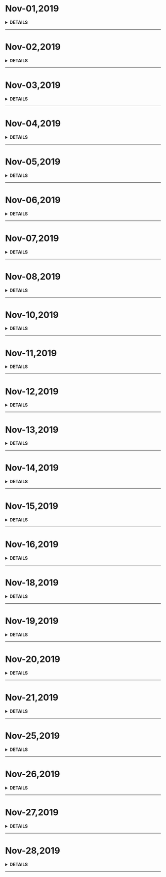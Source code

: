 # Nov-01,2019

<details><summary><b>DETAILS</b></summary>
<p>

## **Daily Sentence**
#### <u>*I like the dreams of the future better than the history of the past. ---Nov 1,2019*</u>

## **Plan**
> 这里记录我的一天，需要去留意的事。
> 今日是这个11月的第一天，我懵懵懂懂的将微信支付做了个整体，优化整合着代码。不知不觉的就这样过去了一个天。
## **Summary**
> 韩宇同学今天是在爱佑的最后一天，这个小伙子就这样在骂骂咧咧之中离开了这块令他伤心的地方，就这样。  
> 其实呢，无论在哪个地方工作，除了机遇幸运之外，自身的软实力是最重要的。

</p>
</details>

---

# Nov-02,2019

<details><summary><b>DETAILS</b></summary>
<p>

## **Daily Sentence**
#### <u>*Is life always this hard,or it just when you're a kid? *</u>
#### <u>*Always like this. *</u>
 

## **Plan**
> Here is record of what I need to pay attendtion to today.

> Today is Saturday, I stayed at home the whole day.   
> Didn't do anything meaningful.

> Hot pot for dinner.   

> I always want to so something,but I didn't kow how to start.  
>
> I should have to insisted on one thing.   
>
> Benefits are slowly highlighted in the passage of time.


## **Summary**
|                     标签                      |       记录       | 评价 |
|:---------------------------------------------:|:----------------:|:----:|
| I insist on writing English diaries every day | The first of day | ⭐⭐⭐  |
|             jianshu、juejin、mook             |   Keep Writing   |  ⭐   |

</p>
</details>

---

# Nov-03,2019

<details><summary><b>DETAILS</b></summary>
<p>

## **Daily Sentence**
#### <u>*Victory wonn't come to me unless I go to it.*</u>

## **Plan**
> Today is a very good day. 
> I ate Chinese specail noodles at noon.    
> I went to the Bird's Nest、Ice Cube in the afternoon.
> and I ate a lot of food in the Nanlou Ancent Lane in the eveing.

## **Summary**
|                     标签                      |       记录       | 评价 |
|:---------------------------------------------:|:----------------:|:----:|
| I insist on writing English diaries every day | The second of day | ⭐⭐⭐  |
|             jianshu、juejin、mook             |   Keep Writing   |  ⭐   |
|             Weekly Sumary            |   Keep Writing   |  ⭐   |


</p>
</details>

---

# Nov-04,2019

<details><summary><b>DETAILS</b></summary>
<p>

## **Daily Sentence**
#### <u>*A man can fail many times,but he isn't a failure until he begins to blame somebody else*</u>
 

## **Plan**
> Today is the first day of a new week.   

> My main job today is to rebuild the Wechat-related login interface. And I feel pretty good.   

> Our company left me alone to work here,so I am particularly insecure. 

> I relized that I have to double my efforts.

> Life is so cruel. If you don't work hard,you have to be eliminated.

> so, Good Good Study, Day Day Up!

## **Summary**
|                     标签                      |       记录       | 评价 |
|:---------------------------------------------:|:----------------:|:----:|
| I insist on writing English diaries every day | The third of day | ⭐⭐⭐  |
|           浏览器渲染第一章第一节            |   Keep Writing   |  ⭐⭐⭐  |

</p>
</details>

---

# Nov-05,2019

<details><summary><b>DETAILS</b></summary>
<p>

## **Daily Sentence**
#### <u>*The only sendible way to live in the world is without rules.Tonight ,you'ganna break your one rule*</u>
 

## **Summary**
> I'm not excited Today,I'm unhappy.

> As a front-developer,I'm coding but End-code these days, You can imagine how bad I feel.

> I hate these feeling, and what can I do for myself?

> Learning can only be conscientions and steadfast.

## **Graph**
|                     标签                      |       记录       | 评价 |
|:---------------------------------------------:|:----------------:|:----:|
| I insist on writing English diaries every day | The fourth of day | ⭐⭐⭐  |

> There ino record on Github about my git log.

> 今晚上我就轻轻的提了个代码，Github仓库统计不知为何统计不上，但是的确是提到仓库上了。  
> 新建了一个仓库，立马有显示了，这个问题很是令人困扰啊。    
> 记得上次出现这个问题的时候，是刚换电脑，当时本地的邮箱地址与仓库设置不一样，今天这突然的一出硬是没找到原因。

</p>
</details>

---

# Nov-06,2019

<details><summary><b>DETAILS</b></summary>
<p>

## **Daily Sentence**
#### <u>*Hope is a good thing and maybe the best of things,And no good thing ever dies.*</u>
 

## **Plan**
> 浏览器渲染第一章第二节、第三节学习总结。  
> CSSSumary总结一篇。

## **Summary**
|                     标签                      |       记录       | 评价 |
|:---------------------------------------------:|:----------------:|:----:|
| I insist on writing English diaries every day | The fifth of day | ⭐⭐⭐  |
|           浏览器渲染第一章第二、三节            |   Keep Writing   |  ⭐⭐⭐  |


</p>
</details>

---

# Nov-07,2019

<details><summary><b>DETAILS</b></summary>
<p>

## **Daily Sentence**
#### <u>*You make me happier than I ever thought I could be. And if you'll let me, I will spend the rest of my life trying to make you feel the same way.*</u>
 

## **Plan**
> No Plan,Just Gan!

## **Summary**
|                     标签                      |        记录         | 评价 |
|:---------------------------------------------:|:-------------------:|:----:|
| I insist on writing English diaries every day |  The sixth of day   | ⭐⭐⭐  |
|            浏览器渲染第一章第四节             |    Keep Writing     | ⭐⭐⭐  |
|                    utools                     | a very usefull tool | ⭐⭐⭐  |

> I didn't do anything during the day.  
> But in the evening, I took a look at `utools`, and simply learned `electron`. 
> It's cool.

</p>
</details>

---

# Nov-08,2019

<details><summary><b>DETAILS</b></summary>
<p>

## **Daily Sentence**
#### <u>*I am a man of my word.*</u>
 
## **Plan**
> No Plan,Just Gan!

## **Summary**
|                     标签                      |        记录         | 评价 |
|:---------------------------------------------:|:-------------------:|:----:|
| I insist on writing English diaries every day |  The seventh of day   | ⭐⭐⭐  |
|            浏览器渲染第一章第五、六节             |    Keep Writing     | ⭐⭐⭐  |

</p>
</details>

---

# Nov-10,2019

<details><summary><b>DETAILS</b></summary>
<p>

## **Daily Sentence**
#### <u>*Why so serious！*</u>
#### <u>*If you've got talent,protect it.*</u>
  
## **Plan**
> No Plan,Just Gan!

## **Summary**
|                     标签                      |        记录         | 评价 |
|:---------------------------------------------:|:-------------------:|:----:|
| I insist on writing English diaries every day |  The eighth of day   | ⭐⭐⭐  |

> I cleared at home and slept all afternoon.I'm going to taste hot pot and watch a movie later--冒牌天神.


</p>
</details>

---

# Nov-11,2019

<details><summary><b>DETAILS</b></summary>
<p>

## **Daily Sentence**
#### <u>*oritention\landscape\resizable*</u>

## Summary
> 今天工作主要是微信小程序的纯签约代码测试。    
> 出现签约不成功的问题是时间字符串的输入。  
> 代码的世界就是如此的严谨，一丝不苟。  

> 然而，生活在代码的世界里太长，不太了解外面的世界了，但是毋庸置疑的是，其他的各个行业都是如此，环环相扣、一丝不苟。    
> 人儿又何尝不是，一步一步的每个阶段都得环环相扣、一丝不苟。

> 想在开发的世界里展露头脚，突然觉得有点晚了。没有天赋，也没笨鸟先飞，只有一个没有其他目标的当下看代码的目标，虽然有些可悲，但好过什么目标也没有。
</p>
</details>

---

# Nov-12,2019

<details><summary><b>DETAILS</b></summary>
<p>

## **Daily Sentence**
#### <u>*Let's put a smile on that face!  *</u>

## Summary
> 小程序的支付已经不那么抵触了，或许是对前端的开发没有什么大的帮助，但至少写完这些让我对支付这个模块的流程有了了解。还没接入支付宝支付，虽然现在还是抵触，但我得缓解这个症状。  
> 另外上下班路上对《浏览器工作原理》的听读，感觉自己对浏览器的理解在一步一步的进步，作为一个开发人员，真的是不能只沉浸在代码的世界里，必须对自己要写的东西有一个大大的了解，代码与原理要美好的融合。
> 我要做一名合格的程序员，更要做一名美丽的开发工程师，虽然水平还是处于一个很模糊不清的状态，但抵不过时间的流逝，总归爬上一个高峰。

> 一个优秀的程序员应该是怎么样的？
> + 高装备这个要有，体现对技术工作的热爱，没有一件趁手的武器如何面对腥风血雨的屠杀。    
> + 代码量要多。量变是引起质变最笨最基础的一个方法。
> + 一定要写博客，多分享，慢慢的提高自己的影响力。
> + 一定是个多面手，在自己本质技能提高的前提下，一定要多去接触多实践，不能停止学习。    
> + 可以用自己的技术技能为自己提高睡后收入。    
> + 心情好，身体好，多读书，多动脑。
</p>
</details>

---

# Nov-13,2019

<details><summary><b>DETAILS</b></summary>
<p>

## **Daily Sentence**
#### <u>*TypeScript is a typed superset of JavaScript that compiles to plain JavaScript.Any host.Any OS.Open source  *</u>

## Summary
> Actually, I don't know what to say. Today I'm going to start studying ts.     
> TypeScript is a language for application-scale JavaScript.TypeScript adds optional types to JavaScript that support tools for large-scale JavaScript applications for any browser,for any host,on any OS.

#### Installing
> For the latest stable version:
```
 npm install -g typescript
```
> For the nightly builds
```
> npm install -g typescript@next
```

#### Contribute
> There are many ways to contribute to TypeScript:
> + Submit bugs and help us verify fixes as they are checked in.    
> + Review the source code changes. 
> + Engage with other TypeScript users and developers on StackOverFlow.
> + Help each other in the TypeScript Community Discord.    
> + Join the #typescript discussion on Twetter. 
> + Contribute bug fixes.   
> + Read the language specification(docx,pdf,md).   
> This project has adopted the Microsoft Open Source Code of Conduct,For more information  see the Code of Conduct FAQ or contact opencode@microsoft.com with any additional questions or comments. 

#### Documentation
> + [TypesScript in 5 minutes](https://www.typescriptlang.org/docs/handbook/typescript-in-5-minutes.html) 
> + [Programming handbook](https://www.typescriptlang.org/docs/handbook/basic-types.html)   
> + [Language specification](https://github.com/microsoft/TypeScript/blob/master/doc/spec.md)   
> + [Homepage](https://www.typescriptlang.org/)

#### Building
> In order to build the TypeScript compiler,ensure that you have Git and Node.js installed. 
> Clone a copy of the repo: 
```
git clone https://github.com/microsoft/TypeScript.git
```
> Change to the TypeScript directory:
```
cd TypeScript
```
> Install Gulp tools and dev dependencies:
```
npm install -g gulp
npm install
```
> Use one of the following to build and test: 
> 
> |command	|description	|   
> |---|---| 
> |gulp local|	#Build the compiler into built/local.| 
 
</p>
</details>

---

# Nov-14,2019

<details><summary><b>DETAILS</b></summary>
<p>

## **Daily Sentence**
#### <u>* Let's take a look at Vue's official English documentation today. *</u>

## Summary
### Installation
#### Compatibility Note
> Vue does not support IE8 and below,because it uses ECMAScript 5 features that are un-shimmable in IE8.However it supports all ECMAScript 5 compliant browsers.    
#### Release Notes
> Latest stable version:2.6.10. 
> Detailed release motes for each version are available on Github.  
### Vue Devtools
> When using Vue,we recommend also installing the Vue Devtools in your browser,allowing you to inspect and debug your Vue aplications in a more user-friendly interface.    
### Direct `<script>` Include   
> Simply download and include with a script tag.Vue will be registeres as a global varible. 
> Don't use the minified version during development.You will miss out on all the nice warnings for common mistakes. 
### CDN
> For prototyping or learning purposes,you can use the latest version with:XXX  
> For prodution, we recommend linking to a specific version number and build to avoid unexpected breakage from newer versions.  
> If you are using native ES Modules,ther is also an ES Modules compatible build.   
> You can browse the source of the NPM package at cdn.ksdelivr.net/npm/vue.
> Vue is aslo available on unpkg and cdnjs. 
> Make sure to read the different builds of Vue and use the production. 
> version in your published site,replacing vue.js with vue.min.js.This is a smaller build optimized for speed instead of development experience.
### NPM
> NPM is the recommended installation method when building large scale applications with Vue.It pairs nicely with module bundlers such as Webpack or Browserify.Vue also provides accompanying tools for authoring Single File Components.
### CLI
> Vue provides an offcial CLI for quickly scaffolding ambitious Single Page Applications.It provides batteries-included build setups for a modern frontend workflow.It takes only a few minutes to get up and running with hot-reload,lint-on-save,and production-ready builds.See the Vue CLI docs for more details.   
### Runtime + Compiler vs Runtime-only
> If you need to compile templates on the client(eg passing a string to the template option,or mounting to an element using its in-DOM HTML as the template).you will need the compiler and thus the full build.    
> When using vue-loader or vueify,template inside *.vue files are pre-compiled into JavaScript at build time.You don't really need the compiler in the final bundle,and can therefore use the runtime-only build.
</p>
</details>

---

# Nov-15,2019

<details><summary><b>DETAILS</b></summary>
<p>

## **Daily Sentence**
#### <u>* Learn about the English doucuments under the typescript.org website today. *</u>

## Learn
#### Easy content managment
#### 简易的内容管理
> Typescript is a completety free open source content management system for use on variety of websites. 
> Typescript是一个完全免费的开源内容管理系统，可在各种网站上使用。  

> Built with not-for-profit organisitions and personal websites in mind.    
> 考虑到非营利组织和个人网站的建立。  

> You can use it to create and maintain anything from a simple family website to a larger,more complex  site needed by community groups,churches,clubs and bands.    
> 您可以使用它来创建和维护从简单的家庭网站到社区团体，教堂，俱乐部和乐队所需的更大，更复杂的网站。  

#### Benefits
#### 益处
> We build TypeScript for both developers and users alike.  
> 我们既为开发者，同样为用户构建了TypeScript。

> We've made it easy to create themes that allow for a great number of different designs.   
> 我们使得各种不同的设计主题创建变得很容易。

> fluid or fixed width,with plenty of styling opportunities.
> 可以可变宽度或者固定宽度，提供大量的样式设计机会。  

> The editor is powerful,with intelligent dialogs that pick up CSS styles that you've written,  
> 该编辑器功能强大，具有智能对话框（可拾取您编写的CSS样式）

> along with a graphical table editor and tools that facilitate standards compliant HTML creation.  
> 图形表编辑器和可促进符合标准HTML的工具。 

> However ,the program assumes no knowledge of CSS or HTML and so you can manage a website simply bu using the WYSIWYG editor and one of the default themes.
> 但是，该程序假定不具备CSS或HTML知识，因此您只需使用WYSIWYG编辑器和默认主题之一即可管理网站

##### After translating for a long time,I didn't know what the document was taking about,so I gave up the rest of it.   
##### Today is Friday,I just want to ary out : "Happy Weenkends".

</p>
</details>

---

# Nov-16,2019

<details><summary><b>DETAILS</b></summary>
<p>

## **Daily Sentence**
#### <u>* Finally developed a babit of translating some things every day,and today,Translate some official words about Github App FOR Beta*</u>

## Github for mobile iOS beta
> Take Github to go with the new,fully-native mobile app.
> 将Github与新的完全本地化的移动应用程序结合使用。

> Jump back into your work,triage notifications
> 在您的工作、分类通知等。

> and collaborate with peers from anywhere.
> 并与任何地方的同时进行协作。

> Github for mobile is now available as a limited beta on iOS
> Github上的移动版现在可以在iOS上作为测试版使用了。
</p>
</details>

---

# Nov-18,2019

<details><summary><b>DETAILS</b></summary>
<p>

## **Daily Sentence**
---
#### <u>* Today we'll learn some official vuex documentation .*</u>

## What is Vuex?
---
> Vuex is a state management pattern + library for Vue.js applications. 
> Vuex是用于Vue.js应用的状态管理模式+库。

> It serves as a centralized store for all the components in an application,with rules ensuring that the state can only be mutated in a predictable fashion.    
> 它充当应用程序中所有组件的集中式存储，它的规则确保状态只能以可预测的方式进行突变。

> It also intergrates with Vue's official devtools extension to provide advanced features such as zero-config time-travel debugging and snapshot expore/import. 
> 它还集成了Vue的官方DevTools扩展，以提供诸如零配置、时间旅行、调试和快照Exest/import等高级功能。
## What is a "State Management Pattern"
---
> Let's start with a simple Vue counter app:
```
new Vue({
    //state
    data(){
        return {
            count:0
        }
    },
    //view
    template :`
    <div>{{count}}</div>
    `,
    //actions
    methods:{
        increment () {
            this.count ++
        }
    }
})
```
> It is a self-contained app with the following parts:
> 这是一个自成体系的应用程序，有以下几个部分

> + The state,the source of truth that drives our app;
> + State，是驱动我们应用程序的真理之源；

> + The view,a declarative mapping of the state.    
> + View,状态的声明映射.    

> + The actions,the possible ways the state could change in reaction to user inputs from the view.  
> + Actions,状态对视图中的用户输入作出反应的可能方式。

## When Should I Use It?
---
> Vuex helps us deal with shared state management with the cost of more concepts and boilerplate.   
> Vuex帮助我们用更多的概念和样板来处理共享状态管理。

> It's a trade-off between short term and long term productivity.   
> 这是短期和长期生产力之间的权衡。
</p>
</details>

---

# Nov-19,2019

<details><summary><b>DETAILS</b></summary>
<p>

## **Daily Sentence**
---
#### <u>*What makes you so impatient but at a loss*</u>

#### A very sad day.


</p>
</details>

---

# Nov-20,2019

<details><summary><b>DETAILS</b></summary>
<p>

## **Daily Sentence**
---
#### <u>*The man who has made up his mind to win will never say impossible*</u>

## Sumary
---
#### I lost a day yesterday, but today I learned the interface process of Alipay.   
#### Today and this week, I am going to write an article about the process of Learn Alipay interface.

</p>
</details>

---

# Nov-21,2019

<details><summary><b>DETAILS</b></summary>
<p>

## **Daily Sentence**
---
#### <u>*Is there something you have to do every day?*</u>

## Sumary
---
> I think the efficiency is so low about the process of development.    
> I have to write a little program to test the program. 
> In addition, I decided to stop writing Alipay.    

> Although sometimes I spend every day seriously, obviously I don’t treat today’s diary well.
</p>
</details>

---

# Nov-25,2019

<details><summary><b>DETAILS</b></summary>
<p>

## **Daily Sentence**
---
#### <u>*Confidence is contagious.So is a lack of confidence.*</u>

## Plan
>  It's coming a new week.   

>  I can't believe there's nothing to plan. 

> And that is study plan:
> 1. 15｜消息队列和事件循环：页面是怎么“活”起来的？    
> 2. adjustment plan：What I need to master this week.
> 3. 体验Keynotes。

</p>
</details>

---

# Nov-26,2019

<details><summary><b>DETAILS</b></summary>
<p>

## **Daily Sentence**
---
#### <u>*除了一夜暴富之外，在生命的整个进程中，做的每一件事都是一个过程。滞后感永远得不到满足，那么当下的每一刻feel这个过程。*</u>

## ** Plan **
> 1. 16 | WebAPI：setTimeout是如何实现的--Keynotes.   
> 2. Grid博文一篇--Keynotes。

</p>
</details>

---

# Nov-27,2019

<details><summary><b>DETAILS</b></summary>
<p>

## **Daily Sentence**
---
#### <u>*当你没什么烦心事的时候，除了生活没什么新意外你感觉一切都很美好。当你的生活出现了一点的新意且偏不好的时候，你又发现生活是那么让人憎恨。直到你发现，生活的平淡乃是上帝给予的最好礼物。*</u>

## ** Plan **
> 1. 17 ｜ WebAPI：XMLHttpRequest是怎么实现的?
> 2. uniapp-H5项目demo。
> 3. grid完善--keyNotes。

## Sumary
> vconsole再安利一遍。  

> uniapp开启api熟悉。

> grid实例、熟悉属性使用。

</p>
</details>

---

# Nov-28,2019

<details><summary><b>DETAILS</b></summary>
<p>

## **Daily Sentence**
---
#### <u>*The light is like an arrow, and the moon is like a shuttle.take a good grasp of this moment.*</u>

## Plan
---
> 1. 浏览器工作原理 18，19.
> 2. CSS Grid项目属性。 
> 3. uniapp的 一些配置--结合h5项目。

## Sumary
---
> 搭建前端微信公众号支付环境，学习CommonJS、AMD、CMD、ES6 Module的区别.

</p>
</details>

---

